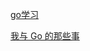 [go学习](https://github.com/unknwon/the-way-to-go_ZH_CN/blob/master/eBook/directory.md)

[我与 Go 的那些事](https://juejin.cn/post/6859784103621820429)
